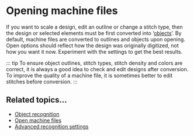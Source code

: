 # Opening machine files

If you want to scale a design, edit an outline or change a stitch type, then the design or selected elements must be first converted into ‘[objects](../../glossary/glossary#objects)’. By default, machine files are converted to outlines and objects upon opening. Open options should reflect how the design was originally digitized, not how you want it now. Experiment with the settings to get the best results.

::: tip
To ensure object outlines, stitch types, stitch density and colors are correct, it is always a good idea to check and edit designs after conversion. To improve the quality of a machine file, it is sometimes better to edit stitches before conversion.
:::

## Related topics...

- [Object recognition](Object_recognition)
- [Open machine files](Open_machine_files)
- [Advanced recognition settings](Advanced_recognition_settings)
